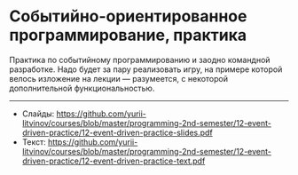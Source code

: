 # Событийно-ориентированное программирование, практика

Практика по событийному программированию и заодно командной разработке. Надо будет за пару реализовать игру, на примере которой велось изложение на лекции — разумеется, с некоторой дополнительной функциональностью.

---

- Слайды: https://github.com/yurii-litvinov/courses/blob/master/programming-2nd-semester/12-event-driven-practice/12-event-driven-practice-slides.pdf
- Текст: https://github.com/yurii-litvinov/courses/blob/master/programming-2nd-semester/12-event-driven-practice/12-event-driven-practice-text.pdf